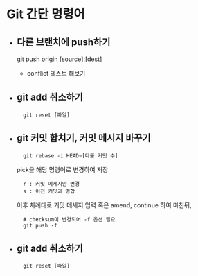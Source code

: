 # Git 간단 명령어
* ## 다른 브랜치에 push하기  
    git push origin [source]:[dest]  
    * conflict 테스트 해보기

* ## git add 취소하기

        git reset [파일]

* ## git 커밋 합치기, 커밋 메시지 바꾸기

        git rebase -i HEAD~[다룰 커밋 수]

    pick을 해당 명령어로 변경하여 저장
    
        r : 커밋 메세지만 변경
        s : 이전 커밋과 병합

    이후 차례대로 커밋 메세지 입력 혹은 amend, continue 하여 마친뒤,

        # checksum이 변경되어 -f 옵션 필요
        git push -f

* ## git add 취소하기

        git reset [파일]